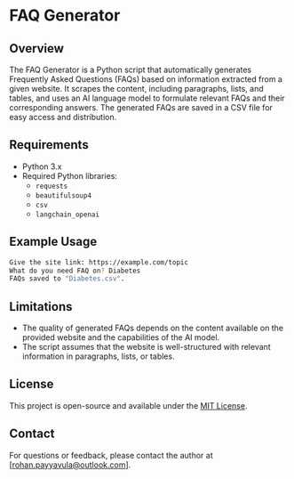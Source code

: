 # FAQ Generator

## Overview

The FAQ Generator is a Python script that automatically generates Frequently Asked Questions (FAQs) based on information extracted from a given website. It scrapes the content, including paragraphs, lists, and tables, and uses an AI language model to formulate relevant FAQs and their corresponding answers. The generated FAQs are saved in a CSV file for easy access and distribution.


## Requirements

- Python 3.x
- Required Python libraries:
  - `requests`
  - `beautifulsoup4`
  - `csv`
  - `langchain_openai`

## Example Usage

```bash
Give the site link: https://example.com/topic
What do you need FAQ on? Diabetes
FAQs saved to "Diabetes.csv".
```

## Limitations

- The quality of generated FAQs depends on the content available on the provided website and the capabilities of the AI model.
- The script assumes that the website is well-structured with relevant information in paragraphs, lists, or tables.

## License

This project is open-source and available under the [MIT License](LICENSE).


## Contact

For questions or feedback, please contact the author at [rohan.payyavula@outlook.com].
